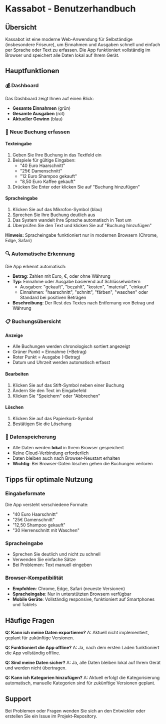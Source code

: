 # Kassabot - Benutzerhandbuch

## Übersicht

Kassabot ist eine moderne Web-Anwendung für Selbständige (insbesondere Friseure), um Einnahmen und Ausgaben schnell und einfach per Sprache oder Text zu erfassen. Die App funktioniert vollständig im Browser und speichert alle Daten lokal auf Ihrem Gerät.

## Hauptfunktionen

### 💰 Dashboard
Das Dashboard zeigt Ihnen auf einen Blick:
- **Gesamte Einnahmen** (grün)
- **Gesamte Ausgaben** (rot) 
- **Aktueller Gewinn** (blau)

### 📝 Neue Buchung erfassen

#### Texteingabe
1. Geben Sie Ihre Buchung in das Textfeld ein
2. Beispiele für gültige Eingaben:
   - "40 Euro Haarschnitt"
   - "25€ Damenschnitt"
   - "12 Euro Shampoo gekauft"
   - "8,50 Euro Kaffee gekauft"
3. Drücken Sie Enter oder klicken Sie auf "Buchung hinzufügen"

#### Spracheingabe
1. Klicken Sie auf das Mikrofon-Symbol (blau)
2. Sprechen Sie Ihre Buchung deutlich aus
3. Das System wandelt Ihre Sprache automatisch in Text um
4. Überprüfen Sie den Text und klicken Sie auf "Buchung hinzufügen"

**Hinweis:** Spracheingabe funktioniert nur in modernen Browsern (Chrome, Edge, Safari)

### 🔍 Automatische Erkennung

Die App erkennt automatisch:
- **Betrag**: Zahlen mit Euro, €, oder ohne Währung
- **Typ**: Einnahme oder Ausgabe basierend auf Schlüsselwörtern
  - Ausgaben: "gekauft", "bezahlt", "kosten", "material", "einkauf"
  - Einnahmen: "haarschnitt", "schnitt", "färben", "waschen" oder Standard bei positiven Beträgen
- **Beschreibung**: Der Rest des Textes nach Entfernung von Betrag und Währung

### 📋 Buchungsübersicht

#### Anzeige
- Alle Buchungen werden chronologisch sortiert angezeigt
- Grüner Punkt = Einnahme (+Betrag)
- Roter Punkt = Ausgabe (-Betrag)
- Datum und Uhrzeit werden automatisch erfasst

#### Bearbeiten
1. Klicken Sie auf das Stift-Symbol neben einer Buchung
2. Ändern Sie den Text im Eingabefeld
3. Klicken Sie "Speichern" oder "Abbrechen"

#### Löschen
1. Klicken Sie auf das Papierkorb-Symbol
2. Bestätigen Sie die Löschung

### 💾 Datenspeicherung

- Alle Daten werden **lokal** in Ihrem Browser gespeichert
- Keine Cloud-Verbindung erforderlich
- Daten bleiben auch nach Browser-Neustart erhalten
- **Wichtig**: Bei Browser-Daten löschen gehen die Buchungen verloren

## Tipps für optimale Nutzung

### Eingabeformate
Die App versteht verschiedene Formate:
- "40 Euro Haarschnitt"
- "25€ Damenschnitt" 
- "12,50 Shampoo gekauft"
- "30 Herrenschnitt mit Waschen"

### Spracheingabe
- Sprechen Sie deutlich und nicht zu schnell
- Verwenden Sie einfache Sätze
- Bei Problemen: Text manuell eingeben

### Browser-Kompatibilität
- **Empfohlen**: Chrome, Edge, Safari (neueste Versionen)
- **Spracheingabe**: Nur in unterstützten Browsern verfügbar
- **Mobile Geräte**: Vollständig responsive, funktioniert auf Smartphones und Tablets

## Häufige Fragen

**Q: Kann ich meine Daten exportieren?**
A: Aktuell nicht implementiert, geplant für zukünftige Versionen.

**Q: Funktioniert die App offline?**
A: Ja, nach dem ersten Laden funktioniert die App vollständig offline.

**Q: Sind meine Daten sicher?**
A: Ja, alle Daten bleiben lokal auf Ihrem Gerät und werden nicht übertragen.

**Q: Kann ich Kategorien hinzufügen?**
A: Aktuell erfolgt die Kategorisierung automatisch, manuelle Kategorien sind für zukünftige Versionen geplant.

## Support

Bei Problemen oder Fragen wenden Sie sich an den Entwickler oder erstellen Sie ein Issue im Projekt-Repository.

